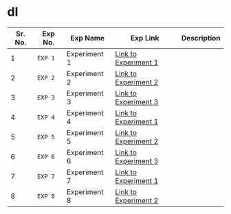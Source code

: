 # dl

| Sr. No. | Exp No. | Exp Name | Exp Link | Description |
|---------|---------|----------|----------|-------------|
| 1       | `EXP 1`  | Experiment 1 | [Link to Experiment 1]() |  |
| 2       | `EXP 2`  | Experiment 2 | [Link to Experiment 2](https://example.com/exp002) |  |
| 3       | `EXP 3`  | Experiment 3 | [Link to Experiment 3](https://example.com/exp003) |  |
| 4       | `EXP 4`  | Experiment 4 | [Link to Experiment 1](https://example.com/exp001) |  |
| 5       | `EXP 5`  | Experiment 5 | [Link to Experiment 2](https://example.com/exp002) |  |
| 6       | `EXP 6`  | Experiment 6 | [Link to Experiment 3](https://example.com/exp003) |  |
| 7       | `EXP 7`  | Experiment 7 | [Link to Experiment 1](https://example.com/exp001) |  |
| 8       | `EXP 8`  | Experiment 8 | [Link to Experiment 2](https://example.com/exp002) |  |
